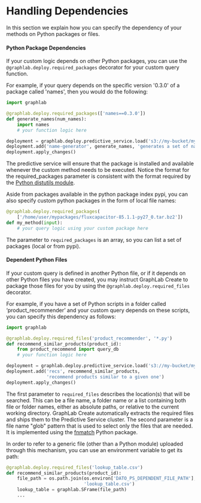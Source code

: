 <script src="../dato/js/recview.js"></script>
# Handling Dependencies

In this section we explain how you can specify the dependency of your methods on Python packages or files.

#### Python Package Dependencies

If your custom logic depends on other Python packages, you can use the `@graphlab.deploy.required_packages` decorator for your custom query function.

For example, if your query depends on the specific version '0.3.0' of a package called 'names', then you would do the following:

```python
import graphlab

@graphlab.deploy.required_packages(['names==0.3.0'])
def generate_names(num_names):
    import names
    # your function logic here

deployment = graphlab.deploy.predictive_service.load('s3://my-bucket/my-service-path')
deployment.add('name-generator', generate_names, 'generates a set of names')
deployment.apply_changes()
```

The predictive service will ensure that the package is installed and available whenever the custom method needs to be executed.
Notice the format for the required_packages parameter is consistent with the format required by the [Python distutils module](https://docs.python.org/2.7/library/distutils.html).

Aside from packages available in the python package index pypi, you can also specify custom python packages in the form of local file names:

```python
@graphlab.deploy.required_packages(
    ['/home/user/mypackages/fluxcapacitor-85.1.1-py27_0.tar.bz2'])
def my_method(input):
    # your query logic using your custom package here
```

The parameter to `required_packages` is an array, so you can list a set of packages (local or from pypi).

#### Dependent Python Files

If your custom query is defined in another Python file, or if it depends on other Python files you have created, you may instruct GraphLab Create to package those files for you by using the `@graphlab.deploy.required_files` decorator.

For example, if you have a set of Python scripts in a folder called ‘product_recommender’ and your custom query depends on these scripts, you can specify this dependency as follows:

```python
import graphlab

@graphlab.deploy.required_files('product_recommender', '*.py')
def recommend_similar_products(product_id):
    from product_recommend import query_db
    # your function logic here

deployment = graphlab.deploy.predictive_service.load('s3://my-bucket/my-service-path')
deployment.add('recs', recommend_similar_products,
               'recommend products similar to a given one')
deployment.apply_changes()
```

The first parameter to `required_files` describes the location(s) that will be searched. This can be a file name, a folder name or a list containing both file or folder names, either as absolute paths, or relative to the current working directory. GraphLab Create automatically extracts the required files and ships them to the Predictive Service cluster. The second parameter is a file name "glob" pattern that is used to select only the files that are needed. It is implemented using the [fnmatch](https://docs.python.org/2/library/fnmatch.html) Python package.

In order to refer to a generic file (other than a Python module) uploaded through this mechanism, you can use an environment variable to get its path:

```python
@graphlab.deploy.required_files('lookup_table.csv')
def recommend_similar_products(product_id):
    file_path = os.path.join(os.environ['DATO_PS_DEPENDENT_FILE_PATH'],
                             'lookup_table.csv')
    lookup_table = graphlab.SFrame(file_path)
    ...
```
